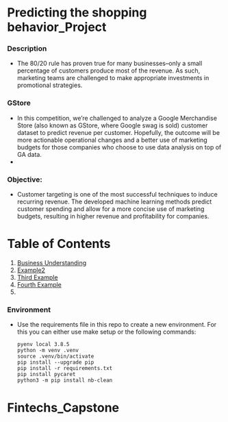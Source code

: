# Predicting the shopping behavior_Project
### Description
* The 80/20 rule has proven true for many businesses–only a small percentage of customers produce most of the revenue. As such, marketing teams are challenged to make appropriate investments in promotional strategies.

### GStore

* In this competition, we’re challenged to analyze a Google Merchandise Store (also known as GStore, where Google swag is sold) customer dataset to predict revenue per customer. Hopefully, the outcome will be more actionable operational changes and a better use of marketing budgets for those companies who choose to use data analysis on top of GA data.
* 
### Objective: 
* Customer targeting is one of the most successful techniques to induce recurring revenue. The developed machine learning methods predict customer spending and allow for a more concise use of marketing budgets, resulting in higher revenue and profitability for companies.

# Table of Contents
1. [Business Understanding](#https://github.com/HassanSalamB/Fintechs_Capstone/blob/main/1_business_understanding.ipynb)
2. [Example2](#example2)
3. [Third Example](#third-example)
4. [Fourth Example](#fourth-examplehttpwwwfourthexamplecom)
5. 
### Environment
  - Use the requirements file in this repo to create a new environment. For this you can either use make setup or the following commands:

        pyenv local 3.8.5
        python -m venv .venv
        source .venv/bin/activate
        pip install --upgrade pip
        pip install -r requirements.txt
        pip install pycaret
        python3 -m pip install nb-clean
# Fintechs_Capstone

